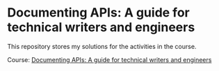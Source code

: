 # Documenting APIs: A guide for technical writers and engineers

This repository stores my solutions for the activities in the course.

Course: [Documenting APIs: A guide for technical writers and engineers
](https://idratherbewriting.com/learnapidoc/docapis_introtoapis.html)
